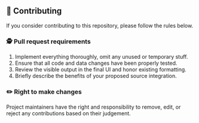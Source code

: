 ## 💬 Contributing

If you consider contributing to this repository, please follow the rules below.

### 🕵️‍ Pull request requirements

1. Implement everything thoroughly, omit any unused or temporary stuff.
2. Ensure that all code and data changes have been properly tested.
3. Review the visible output in the final UI and honor existing formatting.
4. Briefly describe the benefits of your proposed source integration.

### ✏️ Right to make changes

Project maintainers have the right and responsibility to remove, edit, or reject any contributions based on their judgement.
